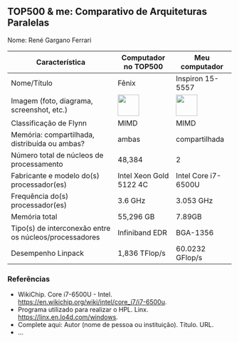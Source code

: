 TOP500 & me: Comparativo de Arquiteturas Paralelas
--------------------------------------------------

Nome: René Gargano Ferrari

| Característica                                            | Computador no TOP500  | Meu computador  |
| --------------------------------------------------------- | --------------------- | --------------- |
| Nome/Título                                               |Fênix                  |Inspiron 15-5557 |
| Imagem (foto, diagrama, screenshot, etc.)                 |<img src="https://s2.glbimg.com/SuApYvE8LVyXT9ARNtqb8ubRaBc=/0x0:1140x760/984x0/smart/filters:strip_icc()/i.s3.glbimg.com/v1/AUTH_08fbf48bc0524877943fe86e43087e7a/internal_photos/bs/2019/H/A/HVKF9DTtAq5B1P6torKg/conteudo23407.jpg" width="48"> |<img src="https://images-submarino.b2w.io/produtos/01/00/images/93455/3/93455381_1GG.jpg" width="48">|
| Classificação de Flynn                                    |MIMD                   |MIMD             |
| Memória: compartilhada, distribuída ou ambas?             |ambas                  |compartilhada    |
| Número total de núcleos de processamento                  |48,384                 |2                |
| Fabricante e modelo do(s) processador(es)                 |Intel Xeon Gold 5122 4C|Intel Core i7-6500U|
| Frequência do(s) processador(es)                          |3.6 GHz                |3.053 GHz        |
| Memória total                                             |55,296 GB              |7.89GB           |
| Tipo(s) de interconexão entre os núcleos/processadores    |Infiniband EDR         |BGA-1356         |
| Desempenho Linpack                                        |1,836 TFlop/s          |60.0232 GFlop/s  |

### Referências
- WikiChip. Core i7-6500U - Intel. https://en.wikichip.org/wiki/intel/core_i7/i7-6500u.
- Programa utilizado para realizar o HPL. Linx. https://linx.en.lo4d.com/windows.
- Complete aqui: Autor (nome de pessoa ou instituição). Título. URL.
- ...
